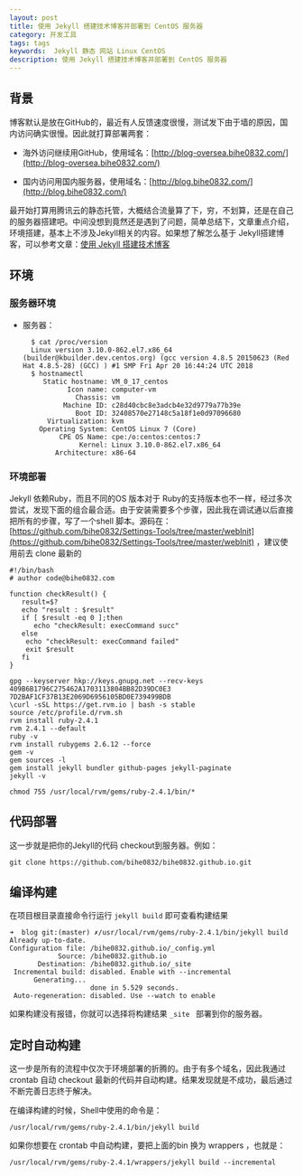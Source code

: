 ```yaml
---
layout: post
title: 使用 Jekyll 搭建技术博客并部署到 CentOS 服务器
category: 开发工具
tags: tags
keywords:  Jekyll 静态 网站 Linux CentOS
description: 使用 Jekyll 搭建技术博客并部署到 CentOS 服务器
---
```


## 背景

博客默认是放在GitHub的，最近有人反馈速度很慢，测试发下由于墙的原因，国内访问确实很慢。因此就打算部署两套：

- 海外访问继续用GitHub，使用域名：[http://blog-oversea.bihe0832.com/](http://blog-oversea.bihe0832.com/)

- 国内访问用国内服务器，使用域名：[http://blog.bihe0832.com/](http://blog.bihe0832.com/)

最开始打算用腾讯云的静态托管，大概结合流量算了下，穷，不划算，还是在自己的服务器搭建吧。中间没想到竟然还是遇到了问题，简单总结下，文章重点介绍，环境搭建，基本上不涉及Jekyll相关的内容。如果想了解怎么基于 Jekyll搭建博客，可以参考文章：[使用 Jekyll 搭建技术博客](https://blog.bihe0832.com/jekyll.html)

## 环境

### 服务器环境

- 服务器：

		$ cat /proc/version
		Linux version 3.10.0-862.el7.x86_64 (builder@kbuilder.dev.centos.org) (gcc version 4.8.5 20150623 (Red Hat 4.8.5-28) (GCC) ) #1 SMP Fri Apr 20 16:44:24 UTC 2018
		$ hostnamectl
		   Static hostname: VM_0_17_centos
		         Icon name: computer-vm
		           Chassis: vm
		        Machine ID: c28d40cbc8e3adcb4e32d9779a77b39e
		           Boot ID: 32408570e27148c5a18f1e0d97096680
		    Virtualization: kvm
		  Operating System: CentOS Linux 7 (Core)
		       CPE OS Name: cpe:/o:centos:centos:7
		            Kernel: Linux 3.10.0-862.el7.x86_64
		      Architecture: x86-64

### 环境部署

Jekyll 依赖Ruby，而且不同的OS 版本对于 Ruby的支持版本也不一样，经过多次尝试，发现下面的组合最合适。由于安装需要多个步骤，因此我在调试通以后直接把所有的步骤，写了一个shell 脚本。源码在：[https://github.com/bihe0832/Settings-Tools/tree/master/webInit](https://github.com/bihe0832/Settings-Tools/tree/master/webInit) ，建议使用前去 clone 最新的

	#!/bin/bash
	# author code@bihe0832.com
	
	function checkResult() {  
	   result=$?
	   echo "result : $result"
	   if [ $result -eq 0 ];then
	      echo "checkResult: execCommand succ"
	   else
	    echo "checkResult: execCommand failed"
	    exit $result
	   fi
	}  
	
	gpg --keyserver hkp://keys.gnupg.net --recv-keys 409B6B1796C275462A1703113804BB82D39DC0E3 7D2BAF1CF37B13E2069D6956105BD0E739499BDB
	\curl -sSL https://get.rvm.io | bash -s stable
	source /etc/profile.d/rvm.sh
	rvm install ruby-2.4.1
	rvm 2.4.1 --default
	ruby -v
	rvm install rubygems 2.6.12 --force
	gem -v
	gem sources -l
	gem install jekyll bundler github-pages jekyll-paginate
	jekyll -v
	
	chmod 755 /usr/local/rvm/gems/ruby-2.4.1/bin/*

## 代码部署

这一步就是把你的Jekyll的代码 checkout到服务器。例如：

	git clone https://github.com/bihe0832/bihe0832.github.io.git 

## 编译构建

在项目根目录直接命令行运行 ` jekyll build ` 即可查看构建结果
	
	➜  blog git:(master) ✗/usr/local/rvm/gems/ruby-2.4.1/bin/jekyll build
	Already up-to-date.
	Configuration file: /bihe0832.github.io/_config.yml
	            Source: /bihe0832.github.io
	       Destination: /bihe0832.github.io/_site
	 Incremental build: disabled. Enable with --incremental
	      Generating... 
	                    done in 5.529 seconds.
	 Auto-regeneration: disabled. Use --watch to enable

如果构建没有报错，你就可以选择将构建结果 `_site ` 部署到你的服务器。

## 定时自动构建

这一步是所有的流程中仅次于环境部署的折腾的。由于有多个域名，因此我通过 crontab 自动 checkout 最新的代码并自动构建。结果发现就是不成功，最后通过不断完善日志终于解决。

在编译构建的时候，Shell中使用的命令是：

	/usr/local/rvm/gems/ruby-2.4.1/bin/jekyll build
	
如果你想要在 crontab 中自动构建，要把上面的bin  换为 wrappers ，也就是：

	/usr/local/rvm/gems/ruby-2.4.1/wrappers/jekyll build --incremental

